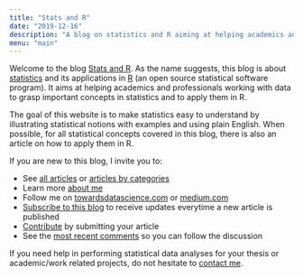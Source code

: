 ```yaml
---
title: "Stats and R"
date: "2019-12-16"
description: "A blog on statistics and R aiming at helping academics and professionals working with data to grasp important concepts in statistics and to apply them in R."
menu: "main"
---
```


Welcome to the blog [Stats and R](/). As the name suggests, this blog is about [statistics](/tags/statistics/) and its applications in [R](/tags/r/) (an open source statistical software program). It aims at helping academics and professionals working with data to grasp important concepts in statistics and to apply them in R.

The goal of this website is to make statistics easy to understand by illustrating statistical notions with examples and using plain English. When possible, for all statistical concepts covered in this blog, there is also an article on how to apply them in R.

If you are new to this blog, I invite you to:

* See [all articles](/blog/) or [articles by categories](/tags/)
* Learn more [about me](/about/)
* Follow me on [towardsdatascience.com](https://towardsdatascience.com/@ant.soetewey) or [medium.com](https://medium.com/@ant.soetewey)
* [Subscribe to this blog](/subscribe/) to receive updates everytime a new article is published
* [Contribute](/contribute/) by submitting your article
* See the [most recent comments](/recent-comments/) so you can follow the discussion

If you need help in performing statistical data analyses for your thesis or academic/work related projects, do not hesitate to [contact me](/contact/).

